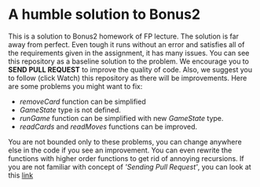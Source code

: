 # A humble solution to Bonus2

This is a solution to Bonus2 homework of FP lecture. The solution is far away from perfect. Even tough it runs without an error and satisfies all of the requirements given in the assignment, it has many issues. You can see this repository as a baseline solution to the problem. We encourage you to **SEND PULL REQUEST** to improve the quality of code. Also, we suggest you to follow (click Watch) this repository as there will be improvements. Here are some problems you might want to fix:
- *removeCard* function can be simplified
- *GameState* type is not defined.
- *runGame* function can be simplified with new *GameState* type.
- *readCards* and *readMoves* functions can be improved.

You are not bounded only to these problems, you can change anywhere else in the code if you see an improvement. You can even rewrite the functions with higher order functions to get rid of annoying recursions. If you are not familiar with concept of *'Sending Pull Request'*, you can look at this [link](https://help.github.com/articles/creating-a-pull-request/)
